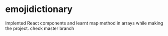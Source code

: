 # emojidictionary
Implented React components and learnt map method in arrays while making the project. check master branch

